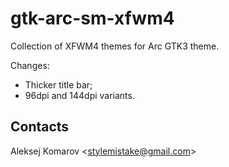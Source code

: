# gtk-arc-sm-xfwm4
Collection of XFWM4 themes for Arc GTK3 theme.

Changes:

* Thicker title bar;
* 96dpi and 144dpi variants.


## Contacts

Aleksej Komarov <[stylemistake@gmail.com]>

[stylemistake.com]: http://stylemistake.com
[stylemistake@gmail.com]: mailto:stylemistake@gmail.com
